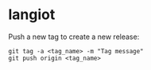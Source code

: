 # langiot

Push a new tag to create a new release:

```
git tag -a <tag_name> -m "Tag message"
git push origin <tag_name>
```
